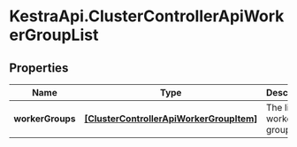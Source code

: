 # KestraApi.ClusterControllerApiWorkerGroupList

## Properties

Name | Type | Description | Notes
------------ | ------------- | ------------- | -------------
**workerGroups** | [**[ClusterControllerApiWorkerGroupItem]**](ClusterControllerApiWorkerGroupItem.md) | The list of worker groups. | [optional] 


